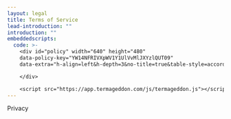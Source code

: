 ```yaml
---
layout: legal
title: Terms of Service
lead-introduction: ""
introduction: ""
embeddedscripts:
  code: >-
    <div id="policy" width="640" height="480"
    data-policy-key="YW14NFRIVXpWV1Y1UlVvMlJXYzlQUT09"
    data-extra="h-align=left&h-depth=3&no-title=true&table-style=accordion" >

    </div>

    <script src="https://app.termageddon.com/js/termageddon.js"></script>
---
```

Privacy
